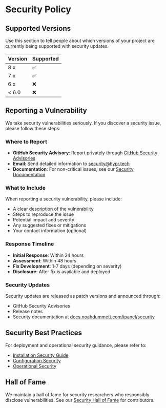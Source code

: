 # Security Policy

## Supported Versions

Use this section to tell people about which versions of your project are
currently being supported with security updates.

| Version | Supported          |
| ------- | ------------------ |
| 8.x     | :white_check_mark: |
| 7.x     | :white_check_mark: |
| 6.x     | :x:                |
| < 6.0   | :x:                |

## Reporting a Vulnerability

We take security vulnerabilities seriously. If you discover a security issue, please follow these steps:

### Where to Report

- **GitHub Security Advisory**: Report privately through [GitHub Security Advisories](https://github.com/hypr-technologies/iPanel/security/advisories)
- **Email**: Send detailed information to security@hypr.tech
- **Documentation**: For non-critical issues, see our [Security Documentation](https://docs.noahdummett.com/ipanel/security)

### What to Include

When reporting a security vulnerability, please include:

- A clear description of the vulnerability
- Steps to reproduce the issue
- Potential impact and severity
- Any suggested fixes or mitigations
- Your contact information (optional)

### Response Timeline

- **Initial Response**: Within 24 hours
- **Assessment**: Within 48 hours
- **Fix Development**: 1-7 days (depending on severity)
- **Disclosure**: After fix is available and deployed

### Security Updates

Security updates are released as patch versions and announced through:

- GitHub Security Advisories
- Release notes
- Security documentation at [docs.noahdummett.com/ipanel/security](https://docs.noahdummett.com/ipanel/security)

## Security Best Practices

For deployment and operational security guidance, please refer to:

- [Installation Security Guide](https://docs.noahdummett.com/ipanel/installation#security)
- [Configuration Security](https://docs.noahdummett.com/ipanel/configuration#security)
- [Operational Security](https://docs.noahdummett.com/ipanel/security/operations)

## Hall of Fame

We maintain a hall of fame for security researchers who responsibly disclose vulnerabilities. See our [Security Hall of Fame](https://docs.noahdummett.com/ipanel/security/hall-of-fame) for contributors.
